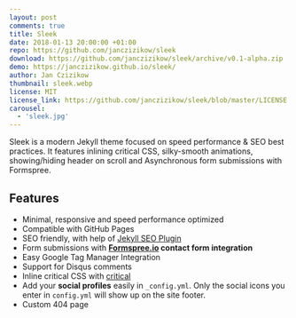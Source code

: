 ```yaml
---
layout: post
comments: true
title: Sleek
date: 2018-01-13 20:00:00 +01:00
repo: https://github.com/janczizikow/sleek
download: https://github.com/janczizikow/sleek/archive/v0.1-alpha.zip
demo: https://janczizikow.github.io/sleek/
author: Jan Czizikow
thumbnail: sleek.webp
license: MIT
license_link: https://github.com/janczizikow/sleek/blob/master/LICENSE.txt
carousel:
  - 'sleek.jpg'
---
```


Sleek is a modern Jekyll theme focused on speed performance & SEO best practices. It features inlining critical CSS, silky-smooth animations, showing/hiding header on scroll and Asynchronous form submissions with Formspree.

## Features

* Minimal, responsive and speed performance optimized
* Compatible with GitHub Pages
* SEO friendly, with help of [Jekyll SEO Plugin](https://github.com/jekyll/jekyll-seo-tag)
* Form submissions with **[Formspree.io](https://formspree.io/) contact form integration**
* Easy Google Tag Manager Integration
* Support for Disqus comments
* Inline critical CSS with [critical](https://github.com/addyosmani/critical)
* Add your **social profiles** easily in `_config.yml`. Only the social icons you enter in `config.yml` will show up on the site footer.
* Custom 404 page
